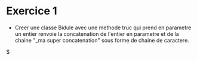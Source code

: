 # Exercice 1

* Creer une classe Bidule  avec une methode truc qui prend en parametre un entier renvoie la concatenation de l'entier
en parametre et de la chaine "_ma super concatenation" sous forme de chaine de caractere.


$